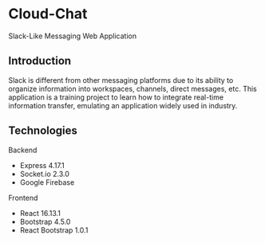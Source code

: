 # Cloud-Chat
Slack-Like Messaging Web Application

## Introduction
Slack is different from other messaging platforms due to its ability to organize information into workspaces, channels, direct messages, etc. This application is a training project to learn how to integrate real-time information transfer, emulating an application widely used in industry. 

## Technologies
Backend
- Express 4.17.1
- Socket.io 2.3.0
- Google Firebase

Frontend
- React 16.13.1
- Bootstrap 4.5.0
- React Bootstrap 1.0.1